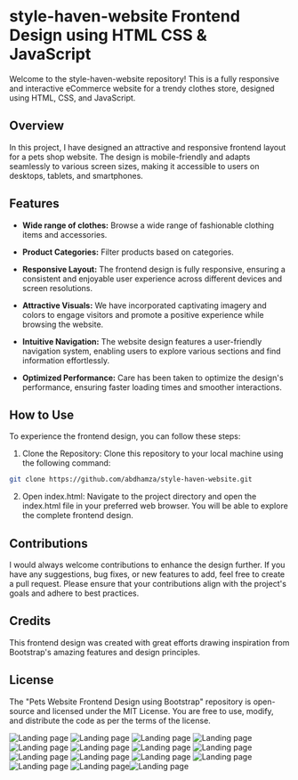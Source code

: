 # style-haven-website Frontend Design using HTML CSS & JavaScript

Welcome to the style-haven-website repository! This is a fully responsive and interactive eCommerce website for a trendy clothes store, designed using HTML, CSS, and JavaScript.

## Overview

In this project, I have designed an attractive and responsive frontend layout for a pets shop website. The design is mobile-friendly and adapts seamlessly to various screen sizes, making it accessible to users on desktops, tablets, and smartphones.

## Features

- **Wide range of clothes:** Browse a wide range of fashionable clothing items and accessories.

- **Product Categories:** Filter products based on categories.

- **Responsive Layout:** The frontend design is fully responsive, ensuring a consistent and enjoyable user experience across different devices and screen resolutions.

- **Attractive Visuals:** We have incorporated captivating imagery and colors to engage visitors and promote a positive experience while browsing the website.

- **Intuitive Navigation:** The website design features a user-friendly navigation system, enabling users to explore various sections and find information effortlessly.

- **Optimized Performance:** Care has been taken to optimize the design's performance, ensuring faster loading times and smoother interactions.

## How to Use

To experience the frontend design, you can follow these steps:

1. Clone the Repository: Clone this repository to your local machine using the following command:

```bash
git clone https://github.com/abdhamza/style-haven-website.git
```

2. Open index.html: Navigate to the project directory and open the index.html file in your preferred web browser. You will be able to explore the complete frontend design.

## Contributions
I would always welcome contributions to enhance the design further. If you have any suggestions, bug fixes, or new features to add, feel free to create a pull request. Please ensure that your contributions align with the project's goals and adhere to best practices.

## Credits
This frontend design was created with great efforts drawing inspiration from Bootstrap's amazing features and design principles.

## License
The "Pets Website Frontend Design using Bootstrap" repository is open-source and licensed under the MIT License. You are free to use, modify, and distribute the code as per the terms of the license.

![Landing page](website-images/webvisual1.png)
![Landing page](website-images/webvisual2.png)
![Landing page](website-images/webvisual3.png)
![Landing page](website-images/webvisual4.png)
![Landing page](website-images/webvisual5.png)
![Landing page](website-images/webvisual6.png)
![Landing page](website-images/webvisual7.png)
![Landing page](website-images/webvisual8.png)
![Landing page](website-images/mobvisual1.png)
![Landing page](website-images/mobvisual2.png)
![Landing page](website-images/mobvisual3.png)
![Landing page](website-images/mobvisual4.png)
![Landing page](website-images/mobvisual5.png)
![Landing page](website-images/mobvisual6.png)![Landing page](website-images/mobvisual7.png)
